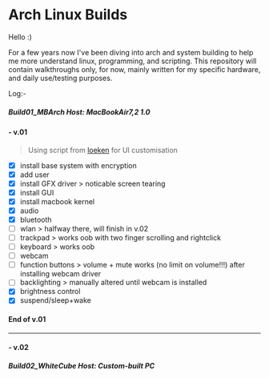 # Arch Linux Builds

Hello :)

For a few years now I've been diving into arch and system building to help me more understand linux, programming, and scripting.
This repository will contain walkthroughs only, for now, mainly written for my specific hardware, and daily use/testing purposes.

Log:-

##### Build01_MBArch          Host: MacBookAir7,2 1.0
#### - v.01   
> Using script from [loeken](https://github.com/loeken) for UI customisation
  - [x] install base system with encryption
  - [x] add user
  - [x] install GFX driver  > noticable screen tearing
  - [x] install GUI
  - [x] install macbook kernel
  - [x] audio
  - [x] bluetooth
  - [ ] wlan                > halfway there, will finish in v.02
  - [ ] trackpad            > works oob with two finger scrolling and rightclick
  - [ ] keyboard            > works oob
  - [ ] webcam            
  - [ ] function buttons    > volume + mute works (no limit on volume!!!) after installing webcam driver
  - [ ] backlighting        > manually altered until webcam is installed
  - [x] brightness control
  - [x] suspend/sleep+wake
 #### End of v.01
---------------------------

#### - v.02
      
##### Build02_WhiteCube       Host: Custom-built PC
